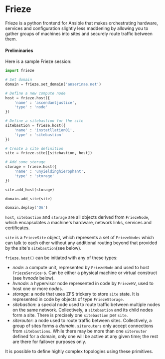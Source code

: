 Frieze
======

Frieze is a python frontend for Ansible that makes orchestrating hardware, services and configuration slightly less maddening by allowing you to gather groups of machines into sites and securely route traffic between them.

#### Preliminaries

Here is a sample Frieze session:

```python
import frieze

# Set domain
domain = frieze.set_domain('anserinae.net')

# Define a new compute node
host = frieze.host({
    'name' : 'ascendantjustice',
    'type' : 'node'
})

# Define a sitebastion for the site
sitebastion = frieze.host({
    'name' : 'instatllation01',
    'type' : 'sitebastion'
})

# Create a site definition
site = frieze.site([sitebastion, host])

# Add some storage
storage = frieze.host({
    'name' : 'unyieldinghierophant',
    'type' : 'storage'
})

site.add_host(storage)

domain.add_site(site)

domain.deploy('QA')
```

```host```, ```sitebastion``` and ```storage``` are all objects derived from ```FriezeNode```, which encapsulates a machine's hardware, network links, services and certificates.

```site``` is a ```FriezeSite``` object, which represents a set of ```FriezeNodes``` which can talk to each other without any additional routing beyond that provided by the site's ```sitebastion```(see below).

```frieze.host()``` can be initiated with any of these types:

* *node*: a compute unit, represented by ```FriezeNode``` and used to host ```FriezeService```-s. Can be either a physical machine or virtual construct (see *hvnode* below).
* *hvnode*: a hypervisor node represented in code by ```FriezeHV```, used to host one or more *node*s.
* *storage*: a node that uses ZFS trickery to store ```site``` state. It is represented in code by objects of type ```FriezeStorage```.
* *sitebastion*: a special node used to route traffic between multiple nodes on the same network. Collectively, a ```sitebastion``` and its child nodes form a site. There is precisely one ```sitebastion``` per ```site```.
* *siterouter*: a node used to route traffic between sites. Collectively, a group of sites forms a *domain*. ```siterouters``` only accept connections from ```sitebastions```. While there may be more than one ```siterouter``` defined for a domain, only one will be active at any given time; the rest are there for failover purposes only.

It is possible to define highly complex topologies using these primitives.
